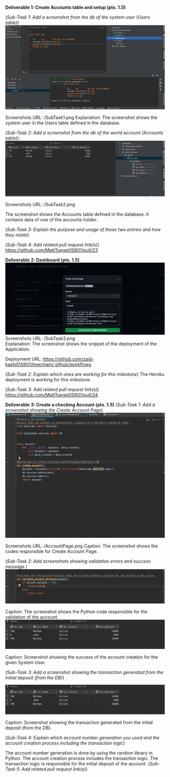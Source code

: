 **Deliverable 1: Create Accounts table and setup (pts. 1.5)**

(_Sub-Task 1: Add a screenshot from the db of the system user (Users table)_)
![SubTask1.png](SubTask1.png)

Screenshots URL: /SubTask1.png
Explanation: The screenshot shows the system user in the Users table defined in the database.

(_Sub-Task 2: Add a screenshot from the db of the world account (Accounts table)_).
![SubTask2.png](SubTask2.png)

Screenshots URL: /SubTask2.png

The screenshot shows the Accounts table defined in the database. It 
contains data of one of the accounts holder.

(_Sub-Task 3: Explain the purpose and usage of these two entries and how they relate_)


(_Sub-Task 4: Add related pull request link(s)_)
https://github.com/MattToegel/IS601/pull/23

**Deliverable 2: Dashboard (pts. 1.5)**
![SubTask3.png](SubTask3.png)
Screenshots URL: /SubTask3.png  
Explanation: The screenshot shows the snippet of the deployment of the Application.

Deployment URL: https://github.com/zaid-kashif/IS601/tree/main/.github/workflows

(_Sub-Task 2: Explain which ones are working for this milestone_)
The Heroku deployment is working for this milestone.


(_Sub-Task 3: Add related pull request link(s)_)
https://github.com/MattToegel/IS601/pull/24

**Deliverable 3: Create a checking Account (pts. 1.5)**
(_Sub-Task 1: Add a screenshot showing the Create Account Page_)
![AccountPage.png](AccountPage.png)

Screenshots URL: /AccountPage.png
Caption: The screenshot shows the codes responsible for Create Account Page.

(_Sub-Task 2: Add screenshots showing validation errors and success message._)
![ValidationAndSuccess.png](ValidationAndSuccess.png)

Caption: The screenshot shows the Python code responsible for the validation of the account.
![InitialAccSuccess.png](InitialAccSuccess.png)

Caption: Screenshot showing the success of the account creation for the given System User.

(_Sub-Task 3: Add a screenshot showing the transaction generated from the initial deposit (from the
DB)_)

![InitialAccSuccess.png](InitialAccSuccess.png)

Caption: Screenshot showing the transaction generated from the initial deposit (from the DB).

(_Sub-Task 4: Explain which account number generation you used and the account creation process
including the transaction logic_)

The account number generation is done by using the random library in Python. The account creation process includes the transaction logic. The transaction logic is responsible for the initial deposit of the account.
(_Sub-Task 5: Add related pull request link(s)_)
